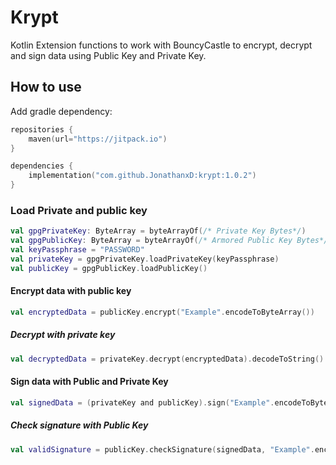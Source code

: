 # Krypt

Kotlin Extension functions to work with BouncyCastle to encrypt, decrypt and sign data using Public Key and Private Key.

## How to use

Add gradle dependency:

```kotlin
repositories {
    maven(url="https://jitpack.io")
}

dependencies {
    implementation("com.github.JonathanxD:krypt:1.0.2")
}
```

### Load Private and public key
```kotlin
val gpgPrivateKey: ByteArray = byteArrayOf(/* Private Key Bytes*/)
val gpgPublicKey: ByteArray = byteArrayOf(/* Armored Public Key Bytes*/)
val keyPassphrase = "PASSWORD"
val privateKey = gpgPrivateKey.loadPrivateKey(keyPassphrase)
val publicKey = gpgPublicKey.loadPublicKey()
```

#### Encrypt data with public key

```kotlin
val encryptedData = publicKey.encrypt("Example".encodeToByteArray())
```

##### Decrypt with private key

```kotlin
val decryptedData = privateKey.decrypt(encryptedData).decodeToString()
```

#### Sign data with Public and Private Key

```kotlin
val signedData = (privateKey and publicKey).sign("Example".encodeToByteArray())
```

##### Check signature with Public Key

```kotlin
val validSignature = publicKey.checkSignature(signedData, "Example".encodeToByteArray())
```
